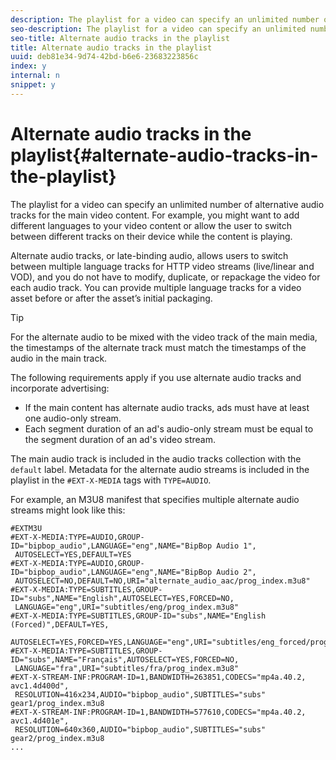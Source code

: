 ```yaml
---
description: The playlist for a video can specify an unlimited number of alternative audio tracks for the main video content. For example, you might want to add different languages to your video content or allow the user to switch between different tracks on their device while the content is playing.
seo-description: The playlist for a video can specify an unlimited number of alternative audio tracks for the main video content. For example, you might want to add different languages to your video content or allow the user to switch between different tracks on their device while the content is playing.
seo-title: Alternate audio tracks in the playlist
title: Alternate audio tracks in the playlist
uuid: deb81e34-9d74-42bd-b6e6-23683223856c
index: y
internal: n
snippet: y
---
```


# Alternate audio tracks in the playlist{#alternate-audio-tracks-in-the-playlist}

The playlist for a video can specify an unlimited number of alternative audio tracks for the main video content. For example, you might want to add different languages to your video content or allow the user to switch between different tracks on their device while the content is playing.

Alternate audio tracks, or late-binding audio, allows users to switch between multiple language tracks for HTTP video streams (live/linear and VOD), and you do not have to modify, duplicate, or repackage the video for each audio track. You can provide multiple language tracks for a video asset before or after the asset’s initial packaging.

>[!TIP]
>
>For the alternate audio to be mixed with the video track of the main media, the timestamps of the alternate track must match the timestamps of the audio in the main track.

The following requirements apply if you use alternate audio tracks and incorporate advertising:

* If the main content has alternate audio tracks, ads must have at least one audio-only stream. 
* Each segment duration of an ad's audio-only stream must be equal to the segment duration of an ad's video stream.

The main audio track is included in the audio tracks collection with the `default` label. Metadata for the alternate audio streams is included in the playlist in the `#EXT-X-MEDIA` tags with `TYPE=AUDIO`.

For example, an M3U8 manifest that specifies multiple alternate audio streams might look like this: 

```
#EXTM3U
#EXT-X-MEDIA:TYPE=AUDIO,GROUP-ID="bipbop_audio",LANGUAGE="eng",NAME="BipBop Audio 1",
 AUTOSELECT=YES,DEFAULT=YES
#EXT-X-MEDIA:TYPE=AUDIO,GROUP-ID="bipbop_audio",LANGUAGE="eng",NAME="BipBop Audio 2",
 AUTOSELECT=NO,DEFAULT=NO,URI="alternate_audio_aac/prog_index.m3u8"
#EXT-X-MEDIA:TYPE=SUBTITLES,GROUP-ID="subs",NAME="English",AUTOSELECT=YES,FORCED=NO,
 LANGUAGE="eng",URI="subtitles/eng/prog_index.m3u8"
#EXT-X-MEDIA:TYPE=SUBTITLES,GROUP-ID="subs",NAME="English (Forced)",DEFAULT=YES,
 AUTOSELECT=YES,FORCED=YES,LANGUAGE="eng",URI="subtitles/eng_forced/prog_index.m3u8"
#EXT-X-MEDIA:TYPE=SUBTITLES,GROUP-ID="subs",NAME="Français",AUTOSELECT=YES,FORCED=NO,
 LANGUAGE="fra",URI="subtitles/fra/prog_index.m3u8"
#EXT-X-STREAM-INF:PROGRAM-ID=1,BANDWIDTH=263851,CODECS="mp4a.40.2, avc1.4d400d",
 RESOLUTION=416x234,AUDIO="bipbop_audio",SUBTITLES="subs" 
gear1/prog_index.m3u8
#EXT-X-STREAM-INF:PROGRAM-ID=1,BANDWIDTH=577610,CODECS="mp4a.40.2, avc1.4d401e",
 RESOLUTION=640x360,AUDIO="bipbop_audio",SUBTITLES="subs"
gear2/prog_index.m3u8
...

```

